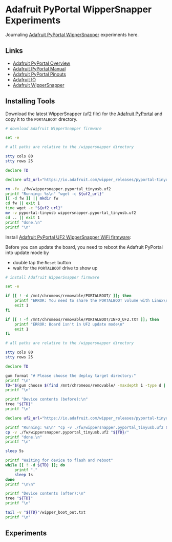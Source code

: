 # Adafruit PyPortal WipperSnapper Experiments

Journaling [Adafruit PyPortal WipperSnapper](https://learn.adafruit.com/quickstart-adafruit-io-wippersnapper/wippersnapper-overview) experiments here.

## Links

- [Adafruit PyPortal Overview](https://learn.adafruit.com/adafruit-pyportal)
- [Adafruit PyPortal Manual](https://cdn-learn.adafruit.com/downloads/pdf/adafruit-pyportal.pdf)
- [Adafruit PyPortal Pinouts](https://learn.adafruit.com/adafruit-pyportal/pinouts)
- [Adafruit IO](https://io.adafruit.com/)
- [Adafruit WipperSnapper](https://learn.adafruit.com/quickstart-adafruit-io-wippersnapper/wippersnapper-overview)

## Installing Tools

Download the latest WipperSnapper (uf2 file) for the [Adafruit PyPortal](https://www.adafruit.com/product/4116) and copy it to the `PORTALBOOT` drectory.

```bash { background=false category=setup-wippersnapper closeTerminalOnSuccess=true excludeFromRunAll=true interactive=true interpreter=bash name=wippersnapper-download-firmware promptEnv=true terminalRows=25 }
# download Adafruit WipperSnapper firmware

set -e

# all paths are relative to the /wippersnapper directory

stty cols 80
stty rows 25

declare TD

declare uf2_url="https://io.adafruit.com/wipper_releases/pyportal-tinyusb"

rm -fv ./fw/wippersnapper.pyportal_tinyusb.uf2
printf "Running: %s\n" "wget -c ${uf2_url}"
[[ -d fw ]] || mkdir fw
cd fw || exit 1
time wget -c "${uf2_url}"
mv -v pyportal-tinyusb wippersnapper.pyportal_tinyusb.uf2
cd .. || exit 1
printf "done.\n"
printf "\n"
```

Install [Adafruit PyPortal UF2 WipperSnapper WiFi firmware](https://io.adafruit.com/vpayno/devices/new/pyportal-tinyusb/uf2/step-4):

Before you can update the board, you need to reboot the Adafruit PyPortal into update mode by

- double tap the `Reset` button
- wait for the `PORTALBOOT` drive to show up

```bash { background=false category=setup-wippersnapper closeTerminalOnSuccess=true excludeFromRunAll=true interactive=true interpreter=bash name=wippersnapper-install-firmware promptEnv=true terminalRows=25 }
# install Adafruit WipperSnapper firmware

set -e

if [[ ! -d /mnt/chromeos/removable/PORTALBOOT/ ]]; then
    printf "ERROR: You need to share the PORTALBOOT volume with Linux\n"
    exit 1
fi

if [[ ! -f /mnt/chromeos/removable/PORTALBOOT/INFO_UF2.TXT ]]; then
    printf "ERROR: Board isn't in UF2 update mode\n"
    exit 1
fi

# all paths are relative to the /wippersnapper directory

stty cols 80
stty rows 25

declare TD

gum format "# Please choose the deploy target directory:"
printf "\n"
TD="$(gum choose $(find /mnt/chromeos/removable/ -maxdepth 1 -type d | grep -v -E '^/mnt/chromeos/removable/$'))"
printf "\n"

printf "Device contents (before):\n"
tree "${TD}"
printf "\n"

declare uf2_url="https://io.adafruit.com/wipper_releases/pyportal-tinyusb"

printf "Running: %s\n" "cp -v ./fw/wippersnapper.pyportal_tinyusb.uf2 ${TD}/"
cp -v ./fw/wippersnapper.pyportal_tinyusb.uf2 "${TD}/"
printf "done.\n"
printf "\n"

sleep 5s

printf "Waiting for device to flash and reboot"
while [[ ! -d ${TD} ]]; do
    printf "."
    sleep 1s
done
printf "\n\n"

printf "Device contents (after):\n"
tree "${TD}"
printf "\n"

tail -v "${TD}"/wipper_boot_out.txt
printf "\n"
```

## Experiments
